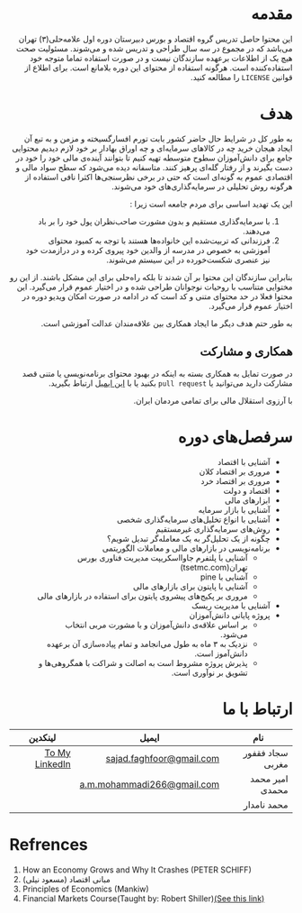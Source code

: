 <div dir = rtl> 

# مقدمه
 این محتوا حاصل تدریس گروه اقتصاد و بورس دبیرستان دوره اول علامه‌حلی(۳) تهران می‌باشد که در مجموع در سه سال طراحی و تدریس شده و می‌شوند.
مسئولیت صحت هیچ یک از اطلاعات برعهده سازندگان نیست و در صورت استفاده تماما متوجه خود استفاده‌کننده است.
هرگونه استفاده از محتوای این دوره بلامانع است.
برای اطلاع از قوانین 
`LICENSE`
را مطالعه کنید.

# هدف
به طور کل در شرایط حال حاضر کشور بابت تورم افسارگسیخته و مزمن و به تبع آن ایجاد هیجان خرید چه در کالاهای سرمایه‌ای و چه اوراق بهادار بر خود لازم دیدیم محتوایی جامع برای دانش‌آموزان سطوح متوسطه تهیه کنیم تا بتوانند آینده‌ی مالی خود را خود در دست بگیرند و از رفتار گله‌ای پرهیز کنند.
متاسفانه دیده می‌شود که سطح سواد مالی و اقتصادی عموم به گونه‌ای است که حتی در برخی نظرسنجی‌ها اکثرا نافی استفاده از هرگونه روش تحلیلی در سرمایه‌گذاری‌های خود می‌شوند.

این یک تهدید اساسی برای مردم جامعه است زیرا :

1. با سرمایه‌گذاری مستقیم و بدون مشورت صاحب‌نظران پول خود را بر باد می‌دهند.
2. فرزندانی که تربیت‌شده این خانواده‌ها هستند با توجه به کمبود محتوای آموزشی به خصوص در مدرسه از والدین خود پیروی کرده و در درازمدت خود نیز عنصری شکست‌خورده در این سیستم می‌شوند.

بنابراین سازندگان این محتوا بر آن شدند تا بلکه راه‌حلی برای این مشکل باشند.
از این رو مختوایی متناسب با روحیات نوجوانان طراحی شده و در اختیار عموم قرار می‌گیرد.
این محتوا فعلا در حد محتوای متنی و کد است که در ادامه در صورت امکان ویدیو دوره در اختیار عموم قرار می‌گیرد.

به طور حتم هدف دیگر ما ایجاد همکاری بین علاقه‌مندان عدالت آموزشی است.
## همکاری و مشارکت
در صورت تمایل به همکاری بسته به اینکه در بهبود محتوای برنامه‌نویسی یا متنی قصد مشارکت دارید می‌توانید یا `pull request` بکنید یا با
[این ایمیل](sajad.faghfoor@gmail.com)
ارتباط بگیرید.

با آرزوی استقلال مالی برای تمامی مردمان ایران.

# سرفصل‌های دوره 
* آشنایی با اقتصاد
* مروری بر اقتصاد کلان
* مروری بر اقتصاد خرد
* اقتصاد و دولت
* ابزارهای مالی
* آشنایی با بازار سرمایه
* آشنایی با انواع تخلیل‌های سرمایه‌گذاری شخصی
* روش‌های سرمایه‌گذاری غیرمستقیم
* چگونه از یک تحلیل‌گر به یک معامله‌گر تبدیل شویم؟
* برنامه‌نویسی در بازارهای مالی و معاملات الگوریتمی
  * آشنایی با پلتفرم جاوااسکریپت مدیریت فناوری بورس تهران(tsetmc.com)
  * آشنایی با pine
  * آشنایی با پایتون برای بازارهای مالی
  * مروری بر پکیج‌های پیشروی پایتون برای استفاده در بازارهای مالی
* آشنایی با مدیریت ریسک
* پروژه پایانی دانش‌آموزان
  * بر اساس علاقه‌ی دانش‌آموزان و با مشورت مربی انتخاب می‌شود.
  * نزدیک به ۳ ماه به طول می‌انجامد و تمام پیاده‌سازی آن برعهده دانش‌آموز است.
  * پذیرش پروژه مشروط است به اصالت و شراکت با همگروهی‌ها و تشویق بر نوآوری است.

# ارتباط با ما
|نام|ایمیل|لینکدین|
|---|---|--|
|سجاد فقفور مغربی|sajad.faghfoor@gmail.com|[To My LinkedIn](https://www.linkedin.com/in/sadjad-faqfoor-maqrebi/)|
|امیر محمد محمدی|a.m.mohammadi266@gmail.com||
|محمد نامدار|||

</div>
<div dir = 'ltr'>

# Refrences
1. How an Economy Grows and Why It Crashes (PETER SCHIFF)
2.  مبانی اقتصاد (مسعود نیلی)
3.  Principles of Economics (Mankiw)
4.  Financial Markets Course(Taught by: Robert Shiller)[(See this link)](https://oyc.yale.edu/economics/econ-252)

</div>
